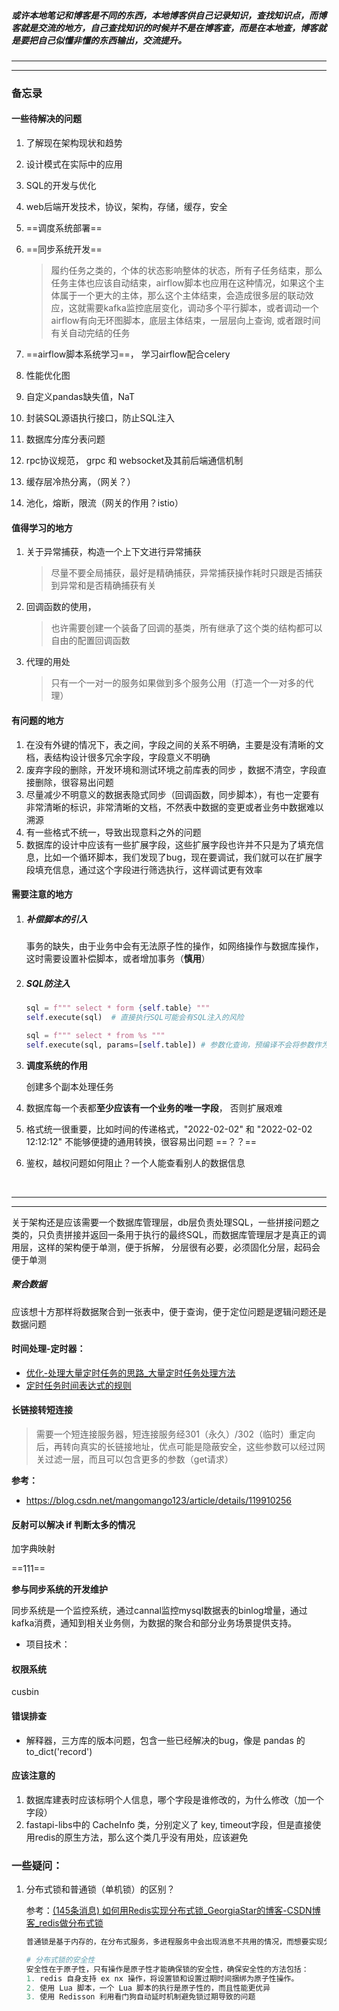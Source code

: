 ##### 或许本地笔记和博客是不同的东西，本地博客供自己记录知识，查找知识点，而博客就是交流的地方，自己查找知识的时候并不是在博客查，而是在本地查，博客就是要把自己似懂非懂的东西输出，交流提升。

---

---



### 备忘录

#### 一些待解决的问题

1. 了解现在架构现状和趋势

2. 设计模式在实际中的应用

3. SQL的开发与优化

4. web后端开发技术，协议，架构，存储，缓存，安全

5. ==调度系统部署==

6. ==同步系统开发==

   > 履约任务之类的，个体的状态影响整体的状态，所有子任务结束，那么任务主体也应该自动结束，airflow脚本也应用在这种情况，如果这个主体属于一个更大的主体，那么这个主体结束，会造成很多层的联动效应，这就需要kafka监控底层变化，调动多个平行脚本，或者调动一个airflow有向无环图脚本，底层主体结束，一层层向上查询, 或者跟时间有关自动完结的任务

7. ==airflow脚本系统学习==， 学习airflow配合celery

8. 性能优化图

9. 自定义pandas缺失值，NaT

10. 封装SQL源语执行接口，防止SQL注入

11. 数据库分库分表问题

12. rpc协议规范， grpc 和 websocket及其前后端通信机制

13. 缓存层冷热分离，（网关？）

14. 池化，熔断，限流（网关的作用？istio）



#### 值得学习的地方

1. 关于异常捕获，构造一个上下文进行异常捕获

   > 尽量不要全局捕获，最好是精确捕获，异常捕获操作耗时只跟是否捕获到异常和是否精确捕获有关

2. 回调函数的使用，

   > 也许需要创建一个装备了回调的基类，所有继承了这个类的结构都可以自由的配置回调函数
   
3. 代理的用处

   > 只有一个一对一的服务如果做到多个服务公用（打造一个一对多的代理）

#### 有问题的地方

1. 在没有外键的情况下，表之间，字段之间的关系不明确，主要是没有清晰的文档，表结构设计很多冗余字段，字段意义不明确
1. 废弃字段的删除，开发环境和测试环境之前库表的同步 ，数据不清空，字段直接删除，很容易出问题
1. 尽量减少不明意义的数据表隐式同步（回调函数，同步脚本），有也一定要有非常清晰的标识，非常清晰的文档，不然表中数据的变更或者业务中数据难以溯源
1. 有一些格式不统一，导致出现意料之外的问题
1. 数据库的设计中应该有一些扩展字段，这些扩展字段也许并不只是为了填充信息，比如一个循环脚本，我们发现了bug，现在要调试，我们就可以在扩展字段填充信息，通过这个字段进行筛选执行，这样调试更有效率



#### 需要注意的地方

1. ##### 补偿脚本的引入

   事务的缺失，由于业务中会有无法原子性的操作，如网络操作与数据库操作，这时需要设置补偿脚本，或者增加事务（**慎用**）

2. ##### SQL防注入

   ```python
   sql = f""" select * form {self.table} """
   self.execute(sql)  # 直接执行SQL可能会有SQL注入的风险
   
   sql = f""" select * from %s """
   self.execute(sql, params=[self.table]) # 参数化查询，预编译不会将参数作为SQL语句的一部分，只会作为一个属性
   ```
   
3. **调度系统的作用**

   创建多个副本处理任务
   
4. 数据库每一个表都**至少应该有一个业务的唯一字段**， 否则扩展艰难

5. 格式统一很重要，比如时间的传递格式，"2022-02-02" 和 "2022-02-02 12:12:12" 不能够便捷的通用转换，很容易出问题 ==？？==

5. 鉴权，越权问题如何阻止？一个人能查看别人的数据信息


​	

---

---



关于架构还是应该需要一个数据库管理层，db层负责处理SQL，一些拼接问题之类的，只负责拼接并返回一条用于执行的最终SQL，而数据库管理层才是真正的调用层，这样的架构便于单测，便于拆解， 分层很有必要，必须固化分层，起码会便于单测



##### 聚合数据

应该想十方那样将数据聚合到一张表中，便于查询，便于定位问题是逻辑问题还是数据问题



#### 时间处理-定时器：

- [优化-处理大量定时任务的思路_大量定时任务处理方法](https://blog.csdn.net/MrCoderStack/article/details/88548584)
- [定时任务时间表达式的规则](https://www.cnblogs.com/wangning528/p/8315916.html)



#### 长链接转短连接

> 需要一个短连接服务器，短连接服务经301（永久）/302（临时）重定向后，再转向真实的长链接地址，优点可能是隐蔽安全，这些参数可以经过网关过滤一层，而且可以包含更多的参数（get请求）

**参考：**

- https://blog.csdn.net/mangomango123/article/details/119910256





#### 反射可以解决 if 判断太多的情况

加字典映射



==111==

**参与同步系统的开发维护**

同步系统是一个监控系统，通过cannal监控mysql数据表的binlog增量，通过kafka消费，通知到相关业务侧，为数据的聚合和部分业务场景提供支持。

- 项目技术：

 



#### 权限系统

cusbin



#### 错误排查

- 解释器，三方库的版本问题，包含一些已经解决的bug，像是 pandas 的 to_dict('record')



#### 应该注意的

1. 数据库建表时应该标明个人信息，哪个字段是谁修改的，为什么修改（加一个字段）
1. fastapi-libs中的 CacheInfo 类，分别定义了 key, timeout字段，但是直接使用redis的原生方法，那么这个类几乎没有用处，应该避免

### 一些疑问：

1. 分布式锁和普通锁（单机锁）的区别？

   参考：[(145条消息) 如何用Redis实现分布式锁_GeorgiaStar的博客-CSDN博客_redis做分布式锁](https://blog.csdn.net/fuzhongmin05/article/details/119251590)

   ```python
   普通锁是基于内存的，在分布式服务，多进程服务中会出现消息不共用的情况，而想要实现分布式锁，必须借助一个外部系统，所有进程都去这个系统上申请加锁。分布式锁可以使用redis实现
   
   # 分布式锁的安全性
   安全性在于原子性，只有操作是原子性才能确保锁的安全性，确保安全性的方法包括：
   1. redis 自身支持 ex nx 操作，将设置锁和设置过期时间捆绑为原子性操作。
   2. 使用 Lua 脚本，一个 Lua 脚本的执行是原子性的，而且性能更优异
   3. 使用 Redisson 利用看门狗自动延时机制避免锁过期导致的问题
   ```


